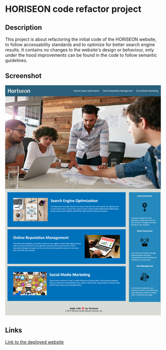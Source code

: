 # HORISEON code refactor project

## Description
This project is about refactoring the initial code of the HORISEON website, to follow accessability standards and to optimize for better search engine results. It contains no changes to the website's design or behaviour, only under the hood improvements can be found in the code to follow semantic guidelines.

## Screenshot
![Screenshot of the deployed website](assets/images/screenshot.png)

## Links
[Link to the deployed website](https://nyitrai87.github.io/horiseon-code-refactor/)